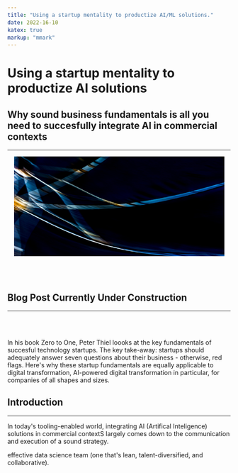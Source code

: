 ```yaml
---
title: "Using a startup mentality to productize AI/ML solutions."
date: 2022-16-10
katex: true
markup: "mmark"
---
```

# Using a startup mentality to productize AI solutions
## Why sound business fundamentals is all you need to succesfully integrate AI in commercial contexts
---

<p align="center"> <img src="/posts/blog_AI_image.jpeg"/ width = "475" height = "225"> </p>

<br><br>

## Blog Post Currently Under Construction 

---

<br><br>



In his book Zero to One, Peter Thiel loooks at the key fundamentals of succesful technology startups. The key take-away: startups should adequately answer seven questions about their business - otherwise, red flags. Here's why these startup fundamentals are equally applicable to digital transformation, AI-powered digital transformation in particular, for companies of all shapes and sizes. 

## Introduction
---

In today's tooling-enabled world, integrating AI (Artifical Inteligence) solutions in commercial contextS largely comes down to the communication and execution of a sound strategy. 

effective data science team (one that's lean, talent-diversified, and collaborative). 
